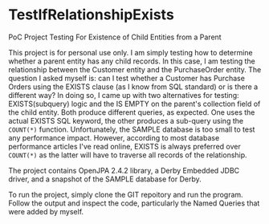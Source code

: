 # TestIfRelationshipExists
PoC Project Testing For Existence of Child Entities from a Parent

This project is for personal use only. I am simply testing how to determine whether a parent entity has any child records. In this case, I am testing the relationship between the Customer entity and the PurchaseOrder entity. The question I asked myself is: can I test whether a Customer has Purchase Orders using the EXISTS clause (as I know from SQL standard) or is there a different way? In doing so, I came up with two alternatives for testing: EXISTS(subquery) logic and the IS EMPTY on the parent's collection field of the child entity. Both produce different queries, as expected. One uses the actual EXISTS SQL keyword, the other produces a sub-query using the `COUNT(*)` function. Unfortunately, the SAMPLE database is too small to test any performance impact. However, according to most database performance articles I've read online, EXISTS is always preferred over `COUNT(*)` as the latter will have to traverse all records of the relationship.

The project contains OpenJPA 2.4.2 library, a Derby Embedded JDBC driver, and a snapshot of the SAMPLE database for Derby.

To run the project, simply clone the GIT repoitory and run the program. Follow the output and inspect the code, particularly the Named Queries that were added by myself.
